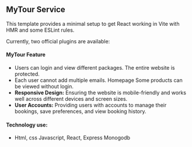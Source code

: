 ## MyTour Service

This template provides a minimal setup to get React working in Vite with HMR and some ESLint rules.

Currently, two official plugins are available:

#### MyTour Feature 
- Users can login and view different packages. The entire website is protected.
- Each user cannot add multiple emails. Homepage Some products can be viewed without login.
- **Responsive Design:** Ensuring the website is mobile-friendly and works well across different devices and screen sizes.
- **User Accounts:** Providing users with accounts to manage their bookings, save preferences, and view booking history.
#### Technology use:
- Html, css Javascript, React, Express Monogodb 
